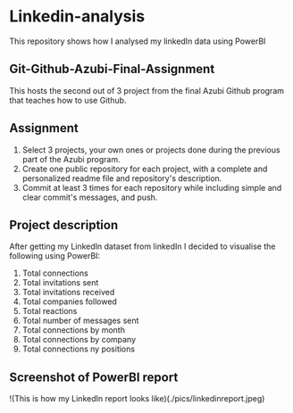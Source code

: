 # Linkedin-analysis
This repository shows how I analysed my linkedIn data using PowerBI

## Git-Github-Azubi-Final-Assignment
This hosts the second out of 3 project from the final Azubi Github program that teaches how to use Github.

## Assignment
1. Select 3 projects, your own ones or projects done during the previous part of the Azubi program.
2. Create one public repository for each project, with a complete and personalized readme file and repository's description.
3. Commit at least 3 times for each repository while including simple and clear commit's messages, and push.

## Project description
After getting my LinkedIn dataset from linkedIn I decided to visualise the following using PowerBI:
1. Total connections
2. Total invitations sent
3. Total invitations received
4. Total companies followed
5. Total reactions
6. Total number of messages sent
7. Total connections by month
8. Total connections by company
9. Total connections ny positions

## Screenshot of PowerBI report
!(This is how my LinkedIn report looks like)(./pics/linkedinreport.jpeg)